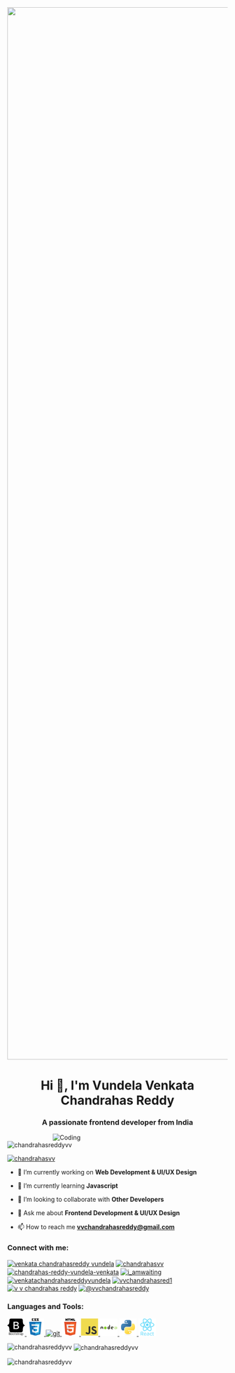 <img style= "width:100vw; height:60vh;" src="https://media.giphy.com/media/v1.Y2lkPTc5MGI3NjExc3lmd3oxenY0d3M4c2N0YzVnd2FldXZ5cjk0ZXpjOWQ5bzhsOTRpOCZlcD12MV9pbnRlcm5hbF9naWZfYnlfaWQmY3Q9Zw/qgQUggAC3Pfv687qPC/giphy.gif"/>
<h1 align="center">Hi 👋, I'm Vundela Venkata Chandrahas Reddy</h1>
<h3 align="center">A passionate frontend developer from India</h3>

<img align="right" alt="Coding" width="400" src="https://camo.githubusercontent.com/683e2187241c641430216c864ce93fc5a0e0dfb232c5a01d1c54b54d63aa8cb2/68747470733a2f2f63646e2e6472696262626c652e636f6d2f75736572732f313136323037372f73637265656e73686f74732f333834383931342f70726f6772616d6d65722e676966"/>

<p align="left"> <img src="https://komarev.com/ghpvc/?username=chandrahasreddyvv&label=Profile%20views&color=0e75b6&style=flat" alt="chandrahasreddyvv" /> </p>

<p align="left"> <a href="https://twitter.com/chandrahasvv" target="blank"><img src="https://img.shields.io/twitter/follow/chandrahasvv?logo=twitter&style=for-the-badge" alt="chandrahasvv" /></a> </p>

- 🔭 I’m currently working on **Web Development & UI/UX Design**

- 🌱 I’m currently learning **Javascript**

- 👯 I’m looking to collaborate with **Other Developers**

- 💬 Ask me about **Frontend Development & UI/UX Design**

- 📫 How to reach me **vvchandrahasreddy@gmail.com**

<h3 align="left">Connect with me:</h3>
<p align="left">
<a href="https://codepen.io/venkata chandrahasreddy vundela" target="blank"><img align="center" src="https://raw.githubusercontent.com/rahuldkjain/github-profile-readme-generator/master/src/images/icons/Social/codepen.svg" alt="venkata chandrahasreddy vundela" height="30" width="40" /></a>
<a href="https://twitter.com/chandrahasvv" target="blank"><img align="center" src="https://raw.githubusercontent.com/rahuldkjain/github-profile-readme-generator/master/src/images/icons/Social/twitter.svg" alt="chandrahasvv" height="30" width="40" /></a>
<a href="https://linkedin.com/in/chandrahas-reddy-vundela-venkata" target="blank"><img align="center" src="https://raw.githubusercontent.com/rahuldkjain/github-profile-readme-generator/master/src/images/icons/Social/linked-in-alt.svg" alt="chandrahas-reddy-vundela-venkata" height="30" width="40" /></a>
<a href="https://instagram.com/i_amwaiting" target="blank"><img align="center" src="https://raw.githubusercontent.com/rahuldkjain/github-profile-readme-generator/master/src/images/icons/Social/instagram.svg" alt="i_amwaiting" height="30" width="40" /></a>
<a href="https://www.youtube.com/c/venkatachandrahasreddyvundela" target="blank"><img align="center" src="https://raw.githubusercontent.com/rahuldkjain/github-profile-readme-generator/master/src/images/icons/Social/youtube.svg" alt="venkatachandrahasreddyvundela" height="30" width="40" /></a>
<a href="https://www.hackerrank.com/vvchandrahasred1" target="blank"><img align="center" src="https://raw.githubusercontent.com/rahuldkjain/github-profile-readme-generator/master/src/images/icons/Social/hackerrank.svg" alt="vvchandrahasred1" height="30" width="40" /></a>
<a href="https://www.leetcode.com/v v chandrahas reddy" target="blank"><img align="center" src="https://raw.githubusercontent.com/rahuldkjain/github-profile-readme-generator/master/src/images/icons/Social/leet-code.svg" alt="v v chandrahas reddy" height="30" width="40" /></a>
<a href="https://www.hackerearth.com/@vvchandrahasreddy" target="blank"><img align="center" src="https://raw.githubusercontent.com/rahuldkjain/github-profile-readme-generator/master/src/images/icons/Social/hackerearth.svg" alt="@vvchandrahasreddy" height="30" width="40" /></a>
</p>

<h3 align="left">Languages and Tools:</h3>
<p align="left"> <a href="https://getbootstrap.com" target="_blank" rel="noreferrer"> <img src="https://raw.githubusercontent.com/devicons/devicon/master/icons/bootstrap/bootstrap-plain-wordmark.svg" alt="bootstrap" width="40" height="40"/> </a> <a href="https://www.w3schools.com/css/" target="_blank" rel="noreferrer"> <img src="https://raw.githubusercontent.com/devicons/devicon/master/icons/css3/css3-original-wordmark.svg" alt="css3" width="40" height="40"/> </a> <a href="https://git-scm.com/" target="_blank" rel="noreferrer"> <img src="https://www.vectorlogo.zone/logos/git-scm/git-scm-icon.svg" alt="git" width="40" height="40"/> </a> <a href="https://www.w3.org/html/" target="_blank" rel="noreferrer"> <img src="https://raw.githubusercontent.com/devicons/devicon/master/icons/html5/html5-original-wordmark.svg" alt="html5" width="40" height="40"/> </a> <a href="https://developer.mozilla.org/en-US/docs/Web/JavaScript" target="_blank" rel="noreferrer"> <img src="https://raw.githubusercontent.com/devicons/devicon/master/icons/javascript/javascript-original.svg" alt="javascript" width="40" height="40"/> </a> <a href="https://nodejs.org" target="_blank" rel="noreferrer"> <img src="https://raw.githubusercontent.com/devicons/devicon/master/icons/nodejs/nodejs-original-wordmark.svg" alt="nodejs" width="40" height="40"/> </a> <a href="https://www.python.org" target="_blank" rel="noreferrer"> <img src="https://raw.githubusercontent.com/devicons/devicon/master/icons/python/python-original.svg" alt="python" width="40" height="40"/> </a> <a href="https://reactjs.org/" target="_blank" rel="noreferrer"> <img src="https://raw.githubusercontent.com/devicons/devicon/master/icons/react/react-original-wordmark.svg" alt="react" width="40" height="40"/> </a> </p>

<p><img align="left" src="https://github-readme-stats.vercel.app/api/top-langs?username=chandrahasreddyvv&show_icons=true&locale=en&layout=compact" alt="chandrahasreddyvv" /></p>

<p>&nbsp;<img align="center" src="https://github-readme-stats.vercel.app/api?username=chandrahasreddyvv&show_icons=true&locale=en" alt="chandrahasreddyvv" /></p>

<p><img align="center" src="https://github-readme-streak-stats.herokuapp.com/?user=chandrahasreddyvv&" alt="chandrahasreddyvv" /></p>

